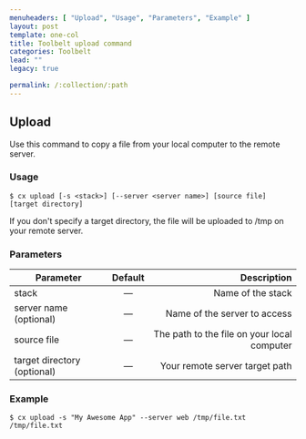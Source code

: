 ```yaml
---
menuheaders: [ "Upload", "Usage", "Parameters", "Example" ]
layout: post
template: one-col
title: Toolbelt upload command
categories: Toolbelt
lead: ""
legacy: true

permalink: /:collection/:path
---
```



## Upload

Use this command to copy a file from your local computer to the remote server.


### Usage

```
$ cx upload [-s <stack>] [--server <server name>] [source file] [target directory]
```
If you don't specify a target directory, the file will be uploaded to /tmp on your remote server.

### Parameters

|		Parameter 		   	 |	Default		|   Description    |
|----------------------------|:------------:| ----------------:|
|stack 					  	 |		—		| Name of the stack|
|server name (optional)	  	 | 	—			| Name of the server to access |
|source file	  		  	 | 	—			| The path to the file on your local computer |
|target directory (optional) |		—		| Your remote server target path |

### Example

```
$ cx upload -s "My Awesome App" --server web /tmp/file.txt /tmp/file.txt
```
